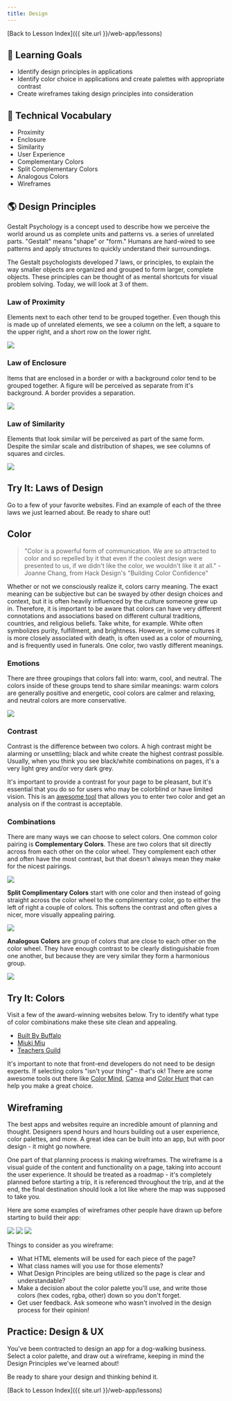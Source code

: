 ```yaml
---
title: Design
---
```


[Back to Lesson Index]({{ site.url }}/web-app/lessons)

## 🎯 Learning Goals

* Identify design principles in applications
* Identify color choice in applications and create palettes with appropriate contrast
* Create wireframes taking design principles into consideration

## 📗 Technical Vocabulary

- Proximity
- Enclosure
- Similarity
- User Experience
- Complementary Colors
- Split Complementary Colors
- Analogous Colors
- Wireframes

## 🌎 Design Principles

Gestalt Psychology is a concept used to describe how we perceive the world around us as complete units and patterns vs. a series of unrelated parts. "Gestalt" means "shape" or "form." Humans are hard-wired to see patterns and apply structures to quickly understand their surroundings.

The Gestalt psychologists developed 7 laws, or principles, to explain the way smaller objects are organized and grouped to form larger, complete objects. These principles can be thought of as mental shortcuts for visual problem solving. Today, we will look at 3 of them.

### Law of Proximity

Elements next to each other tend to be grouped together. Even though this is made up of unrelated elements, we see a column on the left, a square to the upper right, and a short row on the lower right.

<img src="./assets/proximity.png">

### Law of Enclosure

Items that are enclosed in a border or with a background color tend to be grouped together. A figure will be perceived as separate from it's background. A border provides a separation.

<img src="./assets/enclosure.png">

### Law of Similarity

Elements that look similar will be perceived as part of the same form. Despite the similar scale and distribution of shapes, we see columns of squares and circles.

<img src="./assets/similarity.png">

<div class="try-it">
  <h2>Try It: Laws of Design</h2>
  <p>Go to a few of your favorite websites. Find an example of each of the three laws we just learned about. Be ready to share out!</p>
</div>

## Color

> "Color is a powerful form of communication. We are so attracted to color and so repelled by it that even if the coolest design were presented to us, if we didn't like the color, we wouldn't like it at all." - Joanne Chang, from Hack Design's "Building Color Confidence"

Whether or not we consciously realize it, colors carry meaning. The exact meaning can be subjective but can be swayed by other design choices and context, but it is often heavily influenced by the culture someone grew up in. Therefore, it is important to be aware that colors can have very different connotations and associations based on different cultural traditions, countries, and religious beliefs. Take white, for example. White often symbolizes purity, fulfillment, and brightness. However, in some cultures it is more closely associated with death, is often used as a color of mourning, and is frequently used in funerals. One color, two vastly different meanings.

### Emotions

There are three groupings that colors fall into: warm, cool, and neutral. The colors inside of these groups tend to share similar meanings: warm colors are generally positive and energetic, cool colors are calmer and relaxing, and neutral colors are more conservative.

<img class="medium" src="./assets/color-emotion-guide.jpg">

### Contrast

Contrast is the difference between two colors. A high contrast might be alarming or unsettling; black and white create the highest contrast possible. Usually, when you think you see black/white combinations on pages, it's a very light grey and/or very dark grey.

It's important to provide a contrast for your page to be pleasant, but it's essential that you do so for users who may be colorblind or have limited vision. This is an <a target="blank" href="https://colorable.jxnblk.com/b25e06/213338">awesome tool</a> that allows you to enter two color and get an analysis on if the contrast is acceptable.

### Combinations

There are many ways we can choose to select colors. One common color pairing is **Complementary Colors**. These are two colors that sit directly across from each other on the color wheel. They complement each other and often have the most contrast, but that doesn't always mean they make for the nicest pairings.

<img class="small" src="./assets/complementary.jpg">

**Split Complimentary Colors** start with one color and then instead of going straight across the color wheel to the complimentary color, go to either the left of right a couple of colors. This softens the contrast and often gives a nicer, more visually appealing pairing.

<img class="small" src="./assets/split-complementary.jpg">

**Analogous Colors** are group of colors that are close to each other on the color wheel. They have enough contrast to be clearly distinguishable from one another, but because they are very similar they form a harmonious group.

<img class="small" src="./assets/analogous.jpg">

<div class="try-it">
  <h2>Try It: Colors</h2>
  <p>Visit a few of the award-winning websites below. Try to identify what type of color combinations make these site clean and appealing.</p>
  <ul>
    <li><a target="blank" href="https://builtbybuffalo.com/">Built By Buffalo</a></li>
    <li><a target="blank" href="https://www.miukimiu.com/">Miuki Miu</a></li>
    <li><a target="blank" href="https://www.teachersguild.org/">Teachers Guild</a></li>
  </ul>
  <p></p>
</div>

It's important to note that front-end developers do not need to be design experts. If selecting colors "isn't your thing" - that's ok! There are some awesome tools out there like <a target="blank" href="http://colormind.io/">Color Mind</a>, <a target="blank" href="https://www.canva.com/colors/color-palette-generator/">Canva</a> and <a target="blank" href="https://colorhunt.co/">Color Hunt</a> that can help you make a great choice.

## Wireframing

The best apps and websites require an incredible amount of planning and thought. Designers spend hours and hours building out a user experience, color palettes, and more. A great idea can be built into an app, but with poor design - it might go nowhere.

One part of that planning process is making wireframes. The wireframe is a visual guide of the content and functionality on a page, taking into account the user experience. It should be treated as a roadmap - it's completely planned before starting a trip, it is referenced throughout the trip, and at the end, the final destination should look a lot like where the map was supposed to take you.

Here are some examples of wireframes other people have drawn up before starting to build their app:

<img class="small" src="./assets/wireframe-2.png">
<img class="small" src="./assets/wireframe-3.png">
<img class="small" src="./assets/wireframe-4.jpeg">

Things to consider as you wireframe:
- What HTML elements will be used for each piece of the page?
- What class names will you use for those elements?
- What Design Principles are being utilized so the page is clear and understandable?
- Make a decision about the color palette you'll use, and write those colors (hex codes, rgba, other) down so you don't forget.
- Get user feedback. Ask someone who wasn't involved in the design process for their opinion!

<div class="practice">
  <h2>Practice: Design & UX</h2>
  <p>You've been contracted to design an app for a dog-walking business. Select a color palette, and draw out a wireframe, keeping in mind the Design Principles we've learned about!</p>
  <p>Be ready to share your design and thinking behind it.</p>
</div>

[Back to Lesson Index]({{ site.url }}/web-app/lessons)

